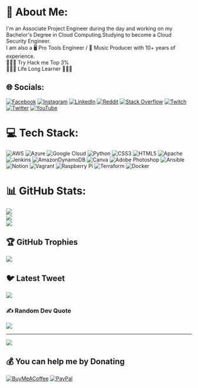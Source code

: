 # 💫 About Me:
I'm an Associate Project Engineer during the day and working on my Bachelor's Degree in Cloud Computing.<be>Studying to become a Cloud Security Engineer.<br>I am also a 🖥️ Pro Tools Engineer / 🎹 Music Producer with 10+ years of experience.<br>👨🏾‍💻 Try Hack me Top 3%<br>👨🏾‍🎓 Life Long Learner 👨🏾‍🎓


## 🌐 Socials:
[![Facebook](https://img.shields.io/badge/Facebook-%231877F2.svg?logo=Facebook&logoColor=white)](https://facebook.com/bevoxpmusik) [![Instagram](https://img.shields.io/badge/Instagram-%23E4405F.svg?logo=Instagram&logoColor=white)](https://instagram.com/xpalien) [![LinkedIn](https://img.shields.io/badge/LinkedIn-%230077B5.svg?logo=linkedin&logoColor=white)](https://linkedin.com/in/benmonroejr) [![Reddit](https://img.shields.io/badge/Reddit-%23FF4500.svg?logo=Reddit&logoColor=white)](https://reddit.com/user/xPbevo) [![Stack Overflow](https://img.shields.io/badge/-Stackoverflow-FE7A16?logo=stack-overflow&logoColor=white)](https://stackoverflow.com/users/xPAli3n) [![Twitch](https://img.shields.io/badge/Twitch-%239146FF.svg?logo=Twitch&logoColor=white)](https://twitch.tv/xpbevo) [![Twitter](https://img.shields.io/badge/Twitter-%231DA1F2.svg?logo=Twitter&logoColor=white)](https://twitter.com/xPALien) [![YouTube](https://img.shields.io/badge/YouTube-%23FF0000.svg?logo=YouTube&logoColor=white)](https://youtube.com/@UCxb0SpElOx1buCVdCuc7dcA) 

# 💻 Tech Stack:
![AWS](https://img.shields.io/badge/AWS-%23FF9900.svg?style=plastic&logo=amazon-aws&logoColor=white) ![Azure](https://img.shields.io/badge/azure-%230072C6.svg?style=plastic&logo=azure-devops&logoColor=white) ![Google Cloud](https://img.shields.io/badge/Google%20Cloud-%234285F4.svg?style=plastic&logo=google-cloud&logoColor=white) ![Python](https://img.shields.io/badge/python-3670A0?style=plastic&logo=python&logoColor=ffdd54) ![CSS3](https://img.shields.io/badge/css3-%231572B6.svg?style=plastic&logo=css3&logoColor=white) ![HTML5](https://img.shields.io/badge/html5-%23E34F26.svg?style=plastic&logo=html5&logoColor=white) ![Apache](https://img.shields.io/badge/apache-%23D42029.svg?style=plastic&logo=apache&logoColor=white) ![Jenkins](https://img.shields.io/badge/jenkins-%232C5263.svg?style=plastic&logo=jenkins&logoColor=white) ![AmazonDynamoDB](https://img.shields.io/badge/Amazon%20DynamoDB-4053D6?style=plastic&logo=Amazon%20DynamoDB&logoColor=white) ![Canva](https://img.shields.io/badge/Canva-%2300C4CC.svg?style=plastic&logo=Canva&logoColor=white) ![Adobe Photoshop](https://img.shields.io/badge/adobephotoshop-%2331A8FF.svg?style=plastic&logo=adobephotoshop&logoColor=white) ![Ansible](https://img.shields.io/badge/ansible-%231A1918.svg?style=plastic&logo=ansible&logoColor=white) ![Notion](https://img.shields.io/badge/Notion-%23000000.svg?style=plastic&logo=notion&logoColor=white) ![Vagrant](https://img.shields.io/badge/vagrant-%231563FF.svg?style=plastic&logo=vagrant&logoColor=white) ![Raspberry Pi](https://img.shields.io/badge/-RaspberryPi-C51A4A?style=plastic&logo=Raspberry-Pi) ![Terraform](https://img.shields.io/badge/terraform-%235835CC.svg?style=plastic&logo=terraform&logoColor=white) ![Docker](https://img.shields.io/badge/docker-%230db7ed.svg?style=plastic&logo=docker&logoColor=white)
# 📊 GitHub Stats:
![](https://github-readme-stats.vercel.app/api?username=xPAlien&theme=react&hide_border=false&include_all_commits=false&count_private=false)<br/>
![](https://github-readme-streak-stats.herokuapp.com/?user=xPAlien&theme=react&hide_border=false)<br/>
![](https://github-readme-stats.vercel.app/api/top-langs/?username=xPAlien&theme=react&hide_border=false&include_all_commits=false&count_private=false&layout=compact)

## 🏆 GitHub Trophies
![](https://github-profile-trophy.vercel.app/?username=xPAlien&theme=radical&no-frame=false&no-bg=false&margin-w=4)

## 🐦 Latest Tweet
[![](https://gtce.itsvg.in/api?username=xPALien)](https://github.com/xPAlien/github-twitter-card-embed)

### ✍️ Random Dev Quote
![](https://quotes-github-readme.vercel.app/api?type=horizontal&theme=radical)

---
[![](https://visitcount.itsvg.in/api?id=xPAlien&icon=2&color=12)](https://visitcount.itsvg.in)

  ## 💰 You can help me by Donating
  [![BuyMeACoffee](https://img.shields.io/badge/Buy%20Me%20a%20Coffee-ffdd00?style=for-the-badge&logo=buy-me-a-coffee&logoColor=black)](https://buymeacoffee.com/xPAlien) [![PayPal](https://img.shields.io/badge/PayPal-00457C?style=for-the-badge&logo=paypal&logoColor=white)](https://paypal.me/xPMusik) 

  
<!-- Proudly created with GPRM ( https://gprm.itsvg.in ) -->
